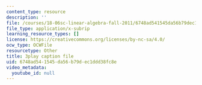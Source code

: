 ```yaml
---
content_type: resource
description: ''
file: /courses/18-06sc-linear-algebra-fall-2011/6748ad541545da56b79dec1ddd38fc8e_GLFg2UBMAxc.srt
file_type: application/x-subrip
learning_resource_types: []
license: https://creativecommons.org/licenses/by-nc-sa/4.0/
ocw_type: OCWFile
resourcetype: Other
title: 3play caption file
uid: 6748ad54-1545-da56-b79d-ec1ddd38fc8e
video_metadata:
  youtube_id: null
---
```

